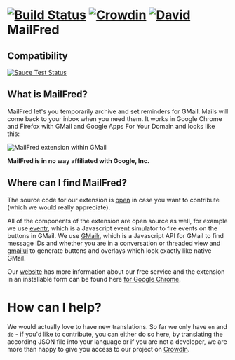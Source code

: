 # [![Build Status](https://travis-ci.org/MailFred/extension.svg?branch=master)](https://travis-ci.org/MailFred/extension) [![Crowdin](https://d322cqt584bo4o.cloudfront.net/mailfred/localized.png)](https://crowdin.com/project/mailfred) [![David](https://david-dm.org/mailfred/extension.svg)](https://david-dm.org/mailfred/extension) MailFred

## Compatibility
[![Sauce Test Status](https://saucelabs.com/browser-matrix/mailfred.svg)](https://saucelabs.com/u/mailfred)

## What is MailFred?
MailFred let's you temporarily archive and set reminders for GMail. Mails will come back to your inbox when you need them.
It works in Google Chrome and Firefox with GMail and Google Apps For Your Domain and looks like this:

![MailFred extension within GMail](http://mailfred.de/wp-content/uploads/2013/02/en_mailfred_640x400_dropdown.png)

**MailFred is in no way affiliated with Google, Inc.**

## Where can I find MailFred?
The source code for our extension is [open](https://github.com/MailFred/extension) in case you want to contribute (which we would really appreciate).

All of the components of the extension are open source as well, for example we use [eventr](https://github.com/joscha/eventr), which is a Javascript event simulator to fire events on the buttons in GMail. We use [GMailr](https://github.com/joscha/gmailr), which is a Javascript API for GMail to find message IDs and whether you are in a conversation or threaded view and [gmailui](https://github.com/joscha/gmailui) to generate buttons and overlays which look exactly like native GMail.

Our [website](http://www.mailfred.de) has more information about our free service and the extension in an installable form can be found here [for Google Chrome](https://chrome.google.com/webstore/detail/mailfred/lijahkfnlmaikbppnbjeelhihaklhoim).

# How can I help?
We would actually love to have new translations. So far we only have `en` and `de` - if you'd like to contribute, you can either do so here, by translating the according JSON file into your language or if you are not a developer, we are more than happy to give you access to our project on [CrowdIn](https://crowdin.com/project/mailfred).
